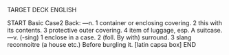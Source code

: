 TARGET DECK
ENGLISH

START
Basic
Case2
Back: —n. 1 container or enclosing covering. 2 this with its contents. 3 protective outer covering. 4 item of luggage, esp. A suitcase. —v. (-sing) 1 enclose in a case. 2 (foll. By with) surround. 3 slang reconnoitre (a house etc.) Before burgling it. [latin capsa box]
END
